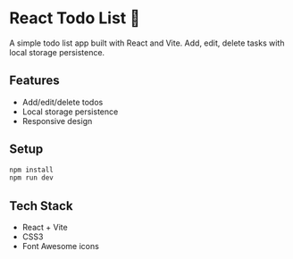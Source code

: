 # React Todo List 📝

A simple todo list app built with React and Vite. Add, edit, delete tasks with local storage persistence.

## Features
- Add/edit/delete todos
- Local storage persistence
- Responsive design

## Setup
```bash
npm install
npm run dev
```

## Tech Stack
- React + Vite
- CSS3
- Font Awesome icons
